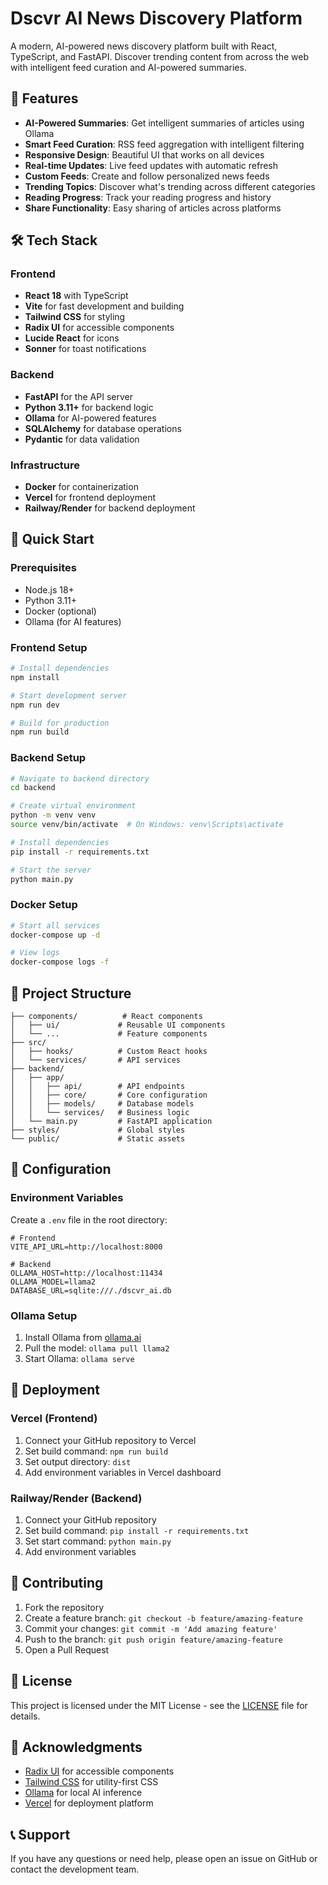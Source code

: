 # Dscvr AI News Discovery Platform

A modern, AI-powered news discovery platform built with React, TypeScript, and FastAPI. Discover trending content from across the web with intelligent feed curation and AI-powered summaries.

## 🚀 Features

- **AI-Powered Summaries**: Get intelligent summaries of articles using Ollama
- **Smart Feed Curation**: RSS feed aggregation with intelligent filtering
- **Responsive Design**: Beautiful UI that works on all devices
- **Real-time Updates**: Live feed updates with automatic refresh
- **Custom Feeds**: Create and follow personalized news feeds
- **Trending Topics**: Discover what's trending across different categories
- **Reading Progress**: Track your reading progress and history
- **Share Functionality**: Easy sharing of articles across platforms

## 🛠️ Tech Stack

### Frontend
- **React 18** with TypeScript
- **Vite** for fast development and building
- **Tailwind CSS** for styling
- **Radix UI** for accessible components
- **Lucide React** for icons
- **Sonner** for toast notifications

### Backend
- **FastAPI** for the API server
- **Python 3.11+** for backend logic
- **Ollama** for AI-powered features
- **SQLAlchemy** for database operations
- **Pydantic** for data validation

### Infrastructure
- **Docker** for containerization
- **Vercel** for frontend deployment
- **Railway/Render** for backend deployment

## 🚀 Quick Start

### Prerequisites
- Node.js 18+ 
- Python 3.11+
- Docker (optional)
- Ollama (for AI features)

### Frontend Setup
```bash
# Install dependencies
npm install

# Start development server
npm run dev

# Build for production
npm run build
```

### Backend Setup
```bash
# Navigate to backend directory
cd backend

# Create virtual environment
python -m venv venv
source venv/bin/activate  # On Windows: venv\Scripts\activate

# Install dependencies
pip install -r requirements.txt

# Start the server
python main.py
```

### Docker Setup
```bash
# Start all services
docker-compose up -d

# View logs
docker-compose logs -f
```

## 📁 Project Structure

```
├── components/          # React components
│   ├── ui/             # Reusable UI components
│   └── ...             # Feature components
├── src/
│   ├── hooks/          # Custom React hooks
│   └── services/       # API services
├── backend/
│   ├── app/
│   │   ├── api/        # API endpoints
│   │   ├── core/       # Core configuration
│   │   ├── models/     # Database models
│   │   └── services/   # Business logic
│   └── main.py         # FastAPI application
├── styles/             # Global styles
└── public/             # Static assets
```

## 🔧 Configuration

### Environment Variables

Create a `.env` file in the root directory:

```env
# Frontend
VITE_API_URL=http://localhost:8000

# Backend
OLLAMA_HOST=http://localhost:11434
OLLAMA_MODEL=llama2
DATABASE_URL=sqlite:///./dscvr_ai.db
```

### Ollama Setup

1. Install Ollama from [ollama.ai](https://ollama.ai)
2. Pull the model: `ollama pull llama2`
3. Start Ollama: `ollama serve`

## 🚀 Deployment

### Vercel (Frontend)
1. Connect your GitHub repository to Vercel
2. Set build command: `npm run build`
3. Set output directory: `dist`
4. Add environment variables in Vercel dashboard

### Railway/Render (Backend)
1. Connect your GitHub repository
2. Set build command: `pip install -r requirements.txt`
3. Set start command: `python main.py`
4. Add environment variables

## 🤝 Contributing

1. Fork the repository
2. Create a feature branch: `git checkout -b feature/amazing-feature`
3. Commit your changes: `git commit -m 'Add amazing feature'`
4. Push to the branch: `git push origin feature/amazing-feature`
5. Open a Pull Request

## 📝 License

This project is licensed under the MIT License - see the [LICENSE](LICENSE) file for details.

## 🙏 Acknowledgments

- [Radix UI](https://www.radix-ui.com/) for accessible components
- [Tailwind CSS](https://tailwindcss.com/) for utility-first CSS
- [Ollama](https://ollama.ai/) for local AI inference
- [Vercel](https://vercel.com/) for deployment platform

## 📞 Support

If you have any questions or need help, please open an issue on GitHub or contact the development team.
